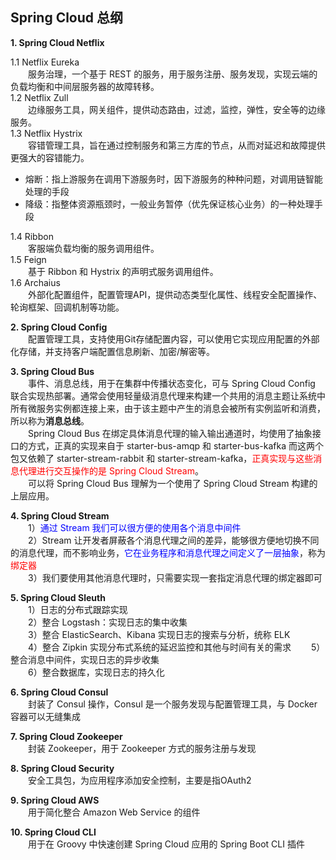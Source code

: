 ## Spring Cloud 总纲 ##

**1. Spring Cloud Netflix**  

1.1 Netflix Eureka  
　　服务治理，一个基于 REST 的服务，用于服务注册、服务发现，实现云端的负载均衡和中间层服务器的故障转移。  
1.2 Netflix Zull  
　　边缘服务工具，网关组件，提供动态路由，过滤，监控，弹性，安全等的边缘服务。  
1.3 Netflix Hystrix      
　　容错管理工具，旨在通过控制服务和第三方库的节点，从而对延迟和故障提供更强大的容错能力。  

* 熔断：指上游服务在调用下游服务时，因下游服务的种种问题，对调用链智能处理的手段
* 降级：指整体资源瓶颈时，一般业务暂停（优先保证核心业务）的一种处理手段

1.4 Ribbon  
　　客服端负载均衡的服务调用组件。  
1.5 Feign  
　　基于 Ribbon 和 Hystrix 的声明式服务调用组件。  
1.6 Archaius  
　　外部化配置组件，配置管理API，提供动态类型化属性、线程安全配置操作、轮询框架、回调机制等功能。

**2. Spring Cloud Config**  
　　配置管理工具，支持使用Git存储配置内容，可以使用它实现应用配置的外部化存储，并支持客户端配置信息刷新、加密/解密等。  

**3. Spring Cloud Bus**  
　　事件、消息总线，用于在集群中传播状态变化，可与 Spring Cloud Config 联合实现热部署。通常会使用轻量级消息代理来构建一个共用的消息主题让系统中所有微服务实例都连接上来，由于该主题中产生的消息会被所有实例监听和消费，所以称为**消息总线**。    
　　Spring Cloud Bus 在绑定具体消息代理的输入输出通道时，均使用了抽象接口的方式，正真的实现来自于 starter-bus-amqp 和 starter-bus-kafka 而这两个包又依赖了 starter-stream-rabbit 和 starter-stream-kafka，<font color=red>正真实现与这些消息代理进行交互操作的是 Spring Cloud Stream</font>。  
　　可以将 Spring Cloud Bus 理解为一个使用了 Spring Cloud Stream 构建的上层应用。

**4. Spring Cloud Stream**  
　　1）<font color=blue>通过 Stream 我们可以很方便的使用各个消息中间件</font>  
　　2）Stream 让开发者屏蔽各个消息代理之间的差异，能够很方便地切换不同的消息代理，而不影响业务，<font color=blue>它在业务程序和消息代理之间定义了一层抽象</font>，称为<font color=red>绑定器</font>  
　　3）我们要使用其他消息代理时，只需要实现一套指定消息代理的绑定器即可

**5. Spring Cloud Sleuth**  
　　1）日志的分布式跟踪实现  
　　2）整合 Logstash：实现日志的集中收集  
　　3）整合 ElasticSearch、Kibana 实现日志的搜索与分析，统称 ELK  
　　4）整合 Zipkin 实现分布式系统的延迟监控和其他与时间有关的需求
　　5）整合消息中间件，实现日志的异步收集  
　　6）整合数据库，实现日志的持久化  

**6. Spring Cloud Consul**  
　　封装了 Consul 操作，Consul 是一个服务发现与配置管理工具，与 Docker 容器可以无缝集成  

**7. Spring Cloud Zookeeper**  
　　封装 Zookeeper，用于 Zookeeper 方式的服务注册与发现  

**8. Spring Cloud Security**  
　　安全工具包，为应用程序添加安全控制，主要是指OAuth2

**9. Spring Cloud AWS**  
　　用于简化整合 Amazon Web Service 的组件  

**10. Spring Cloud CLI**  
　　用于在 Groovy 中快速创建 Spring Cloud 应用的 Spring Boot CLI 插件
